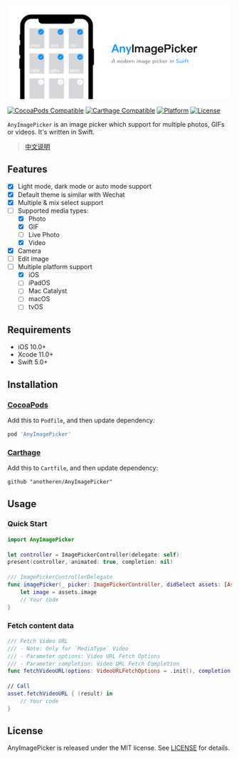 ![AnyImagePicker](./Resources/TitleMap.png)

[![CocoaPods Compatible](https://img.shields.io/cocoapods/v/AnyImagePicker.svg)](https://img.shields.io/cocoapods/v/AnyImagePicker.svg)
[![Carthage Compatible](https://img.shields.io/badge/Carthage-compatible-4BC51D.svg?style=flat)](https://github.com/Carthage/Carthage)
[![Platform](https://img.shields.io/cocoapods/p/AnyImagePicker.svg?style=flat)](./)
[![License](https://img.shields.io/cocoapods/l/AnyImagePicker.svg?style=flat)](https://raw.githubusercontent.com/anotheren/AnyImagePicker/master/LICENSE)

`AnyImagePicker` is an image picker which support for multiple photos, GIFs or videos. It's written in Swift. 

> [中文说明](./README_CN.md)

## Features

- [x] Light mode, dark mode or auto mode support
- [x] Default theme is similar with Wechat 
- [x] Multiple & mix select support
- [ ] Supported media types:
    - [x] Photo
    - [x] GIF
    - [ ] Live Photo
    - [x] Video
- [x] Camera
- [ ] Edit image
- [ ] Multiple platform support
    - [x] iOS
    - [ ] iPadOS
    - [ ] Mac Catalyst
    - [ ] macOS
    - [ ] tvOS

## Requirements

- iOS 10.0+
- Xcode 11.0+
- Swift 5.0+

## Installation

### [CocoaPods](https://guides.cocoapods.org/using/using-cocoapods.html)

Add this to `Podfile`, and then update dependency:

```ruby
pod 'AnyImagePicker'
```

### [Carthage](https://github.com/Carthage/Carthage)

Add this to `Cartfile`, and then update dependency:

```ogdl
github "anotheren/AnyImagePicker"
```

## Usage

### Quick Start

```swift
import AnyImagePicker

let controller = ImagePickerController(delegate: self)
present(controller, animated: true, completion: nil)

/// ImagePickerControllerDelegate
func imagePicker(_ picker: ImagePickerController, didSelect assets: [Asset], useOriginalImage: Bool) {
    let image = assets.image
    // Your code
}
```

### Fetch content data
```swift
/// Fetch Video URL 
/// - Note: Only for `MediaType` Video
/// - Parameter options: Video URL Fetch Options
/// - Parameter completion: Video URL Fetch Completion
func fetchVideoURL(options: VideoURLFetchOptions = .init(), completion: @escaping VideoURLFetchCompletion)

// Call
asset.fetchVideoURL { (result) in
    // Your code
}
```


## License

AnyImagePicker is released under the MIT license. See [LICENSE](./LICENSE) for details.